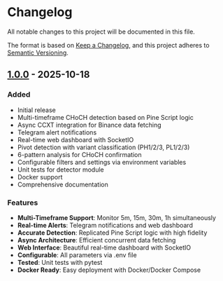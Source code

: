 # Changelog

All notable changes to this project will be documented in this file.

The format is based on [Keep a Changelog](https://keepachangelog.com/en/1.0.0/),
and this project adheres to [Semantic Versioning](https://semver.org/spec/v2.0.0.html).

## [1.0.0] - 2025-10-18

### Added
- Initial release
- Multi-timeframe CHoCH detection based on Pine Script logic
- Async CCXT integration for Binance data fetching
- Telegram alert notifications
- Real-time web dashboard with SocketIO
- Pivot detection with variant classification (PH1/2/3, PL1/2/3)
- 6-pattern analysis for CHoCH confirmation
- Configurable filters and settings via environment variables
- Unit tests for detector module
- Docker support
- Comprehensive documentation

### Features
- **Multi-Timeframe Support**: Monitor 5m, 15m, 30m, 1h simultaneously
- **Real-time Alerts**: Telegram notifications and web dashboard
- **Accurate Detection**: Replicated Pine Script logic with high fidelity
- **Async Architecture**: Efficient concurrent data fetching
- **Web Interface**: Beautiful real-time dashboard with SocketIO
- **Configurable**: All parameters via .env file
- **Tested**: Unit tests with pytest
- **Docker Ready**: Easy deployment with Docker/Docker Compose

[1.0.0]: https://github.com/yourusername/choch-alert-backend/releases/tag/v1.0.0
